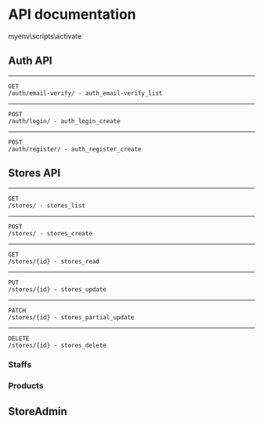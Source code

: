 # API documentation
myenv\scripts\activate

## Auth API 

----------------------------------------------------------------
    GET
    /auth/email-verify/ - auth_email-verify_list

----------------------------------------------------------------
    POST
    /auth/login/ - auth_login_create

----------------------------------------------------------------
    POST
    /auth/register/ - auth_register_create


## Stores API


----------------------------------------------------------------
    GET
    /stores/ - stores_list

----------------------------------------------------------------
    POST
    /stores/ - stores_create

----------------------------------------------------------------
    GET
    /stores/{id} - stores_read

----------------------------------------------------------------
    PUT
    /stores/{id} - stores_update

----------------------------------------------------------------
    PATCH
    /stores/{id} - stores_partial_update

----------------------------------------------------------------
    DELETE 
    /stores/{id} - stores_delete
### Staffs
### Products

## StoreAdmin